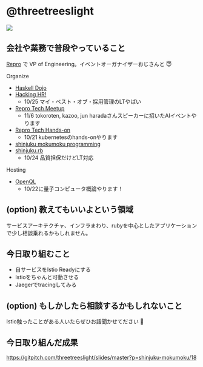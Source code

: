 # @threetreeslight

![](https://avatars3.githubusercontent.com/u/1057490?s=100&v=4)

## 会社や業務で普段やっていること

[Repro](https://repro.io) で VP of Engineering。イベントオーガナイザーおじさんと :innocent:

Organize

- [Haskell Dojo](https://shinjukuhs.connpass.com/)
- [Hacking HR!](https://hacking-hr.connpass.com/)
  - 10/25 マイ・ベスト・オブ・採用管理のLTやばい
- [Repro Tech Meetup](https://repro-tech.connpass.com/)
  - 11/6 tokoroten, kazoo, jun haradaさんスピーカーに招いたAIイベントやります
- [Repro Tech Hands-on](https://repro-tech.connpass.com/)
  - 10/21 kubernetesのhands-onやります
- [shinjuku mokumoku programming](https://shinjuku-mokumoku.connpass.com/)
- [shinjuku.rb](https://shinjukurb.connpass.com/)
  - 10/24 品質担保だけどLT対応

Hosting

- [OpenQL](https://openql.connpass.com/)
  - 10/22に量子コンピュータ概論やります！

## (option) 教えてもいいよという領域

サービスアーキテクチャ、インフラまわり、rubyを中心としたアプリケーションで少し相談乗れるかもしれません。

## 今日取り組むこと

- 自サービスをIstio Readyにする
- Istioをちゃんと可動させる
- Jaegerでtracingしてみる

## (option) もしかしたら相談するかもしれないこと

Istio触ったことがある人いたらぜひお話聞かせてださい :pray:

## 今日取り組んだ成果

https://gitpitch.com/threetreeslight/slides/master?p=shinjuku-mokumoku/18
